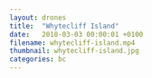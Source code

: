 ```yaml
---
layout: drones
title:  "Whytecliff Island"
date:   2018-03-03 00:00:01 +0100
filename: whytecliff-island.mp4
thumbnail: whytecliff-island.jpg
categories: bc
---
```

